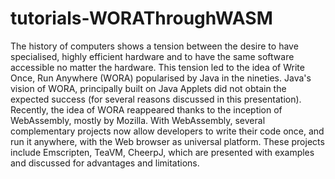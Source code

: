 # tutorials-WORAThroughWASM

The history of computers shows a tension between the desire to have specialised, highly efficient hardware and to have the same software accessible no matter the hardware. This tension led to the idea of Write Once, Run Anywhere (WORA) popularised by Java in the nineties. Java's vision of WORA, principally built on Java Applets did not obtain the expected success (for several reasons discussed in this presentation). Recently, the idea of WORA reappeared thanks to the inception of WebAssembly, mostly by Mozilla. With WebAssembly, several complementary projects now allow developers to write their code once, and run it anywhere, with the Web browser as universal platform. These projects include Emscripten, TeaVM, CheerpJ, which are presented with examples and discussed for advantages and limitations.